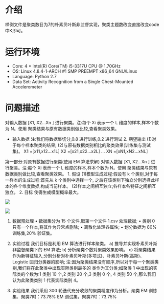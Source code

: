 # 介绍
样例文件是聚类数目为7的朴素贝叶斯非监督实现，聚类主题数改变直接改变code中K即可。

# 运行环境
* Core: 4 * Intel(R) Core(TM) i5-3317U CPU @ 1.70GHz
* OS: Linux 4.8.4-1-ARCH #1 SMP PREEMPT x86_64 GNU/Linux
* Language: Python 2.7
* Data Set: Activity Recognition from a Single Chest-Mounted Accelerometer
# 问题描述
对输入数据 [X1, X2...Xn ] 进行聚类。注:每个 Xi 表示一个 L 维度的样本,样本个数为 N。使用 聚类结果与原有数据类别做比较,查看聚类效果。

* 输入数据
注:我们将数据集切分,0.8 进行训练,0.2 进行测试 2. 期望输出
(1)对于每个样本聚类的结果; (2)与原有数据类别相比的聚类效果(训练集与测试集)。
X1 =[x11,x12...x1L] X2 =[x21,x22...x2L] ...
XN =[xN1,xN2...xNL]

第一部分:对原有数据进行聚类(使用 EM 算法求解)
对输入数据 [X1, X2...Xn ] 进行聚类。注:每个 Xi 表示一个 L 维度的样本,样本个数为 N。使用
聚类结果与原有数据类别做比较,查看聚类效果。 1. 假设
(1)模型生成过程:假设有 k 个类别,对于每一样本的生成过程:首先从 k 个类别中选择一个, 之后在该类别下独立分别选择此样本的各个维度数据,构成当前样本。
(2)样本之间相互独立;各样本各特征之间相互独立。 2. 目标
使得生成模型概率最大。

![](https://github.com/songjs1993/model/edit/master/Naive_Bayesian_EM/1.png)  

![](https://github.com/songjs1993/model/edit/master/Naive_Bayesian_EM/2.png)  

1. 数据预处理
• 数据集分为 15 个文件,取第一个文件 1.csv 处理数据; • 类别 0 只有一个样本,将其作为异常点删除;
• 离散化处理各属性;
• 划分数据为 80% 训练集,20% 验证集。

2. 实验过程
我们目标是利用 EM 算法进行样本聚类。
a) 推导并实现朴素贝叶斯非监督聚类下的 EM 算法;
b) 分析聚类个数对聚类效果影响。
c) 将聚类结果作为新特征输入,分别分析对朴素贝叶斯(多项式)、朴素贝叶斯(高斯)、 Logistic 回归分类器的影响;
注:因为聚类结果没有顺序,所以对于每一个聚类类别,我们将在此聚类中出现实际类别最多的 类作为其分类;如聚类 1 中出现的实际类的个数为:1 类别 10 个,2 类别 20 个,3 类别 0 个, 4 类别 50 个,那么我们认为此聚类类别 1 代表实际类别 4。

3. 实验结果
我们采用 300 轮迭代充分收敛的聚类精度作为分析。聚类
EM 训练集，聚类7时：73.78%
EM 测试集，聚类7时：73.75%
